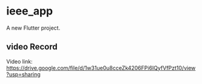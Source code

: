 # ieee_app

A new Flutter project.

## video Record

Video link: https://drive.google.com/file/d/1w31ue0u8cceZk4206FPi6IQyfVfPzt10/view?usp=sharing
